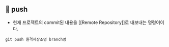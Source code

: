 
## 🌈 push
+ 현재 프로젝트의 commit된 내용을 [[Remote Repository]]로 내보내는 명령어이다.

```git
git push 원격저장소명 branch명
```
